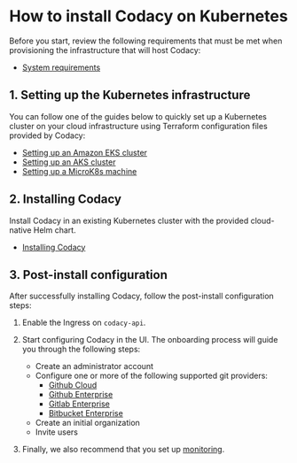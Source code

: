 # How to install Codacy on Kubernetes

Before you start, review the following requirements that must be met when provisioning the infrastructure that will host Codacy:

-   [System requirements](requirements.md)

## 1. Setting up the Kubernetes infrastructure

You can follow one of the guides below to quickly set up a Kubernetes cluster on your cloud infrastructure using Terraform configuration files provided by Codacy:

-   [Setting up an Amazon EKS cluster](infrastructure/eks-quickstart.md)
-   [Setting up an AKS cluster](infrastructure/aks-quickstart.md)
-   [Setting up a MicroK8s machine](infrastructure/microk8s-quickstart.md)

## 2. Installing Codacy

Install Codacy in an existing Kubernetes cluster with the provided cloud-native Helm chart.

-   [Installing Codacy](install.md)

## 3. Post-install configuration

After successfully installing Codacy, follow the post-install configuration steps:

1.  Enable the Ingress on `codacy-api`.

2.  Start configuring Codacy in the UI. The onboarding process will guide you through the following steps:

    -   Create an administrator account
    -   Configure one or more of the following supported git providers:
        -   [Github Cloud](configuration/git-providers/github-cloud.md)
        -   [Github Enterprise](configuration/git-providers/github-enterprise.md)
        -   [Gitlab Enterprise](configuration/git-providers/gitlab-enterprise.md)
        -   [Bitbucket Enterprise](configuration/git-providers/bitbucket-enterprise.md)
    -   Create an initial organization
    -   Invite users

3.  Finally, we also recommend that you set up [monitoring](configuration/monitoring.md).
